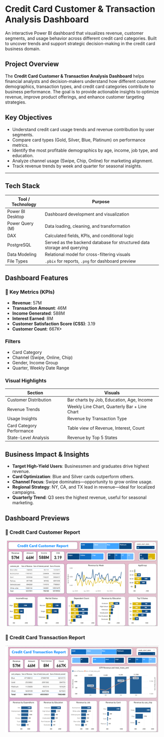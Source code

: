 #  Credit Card Customer & Transaction Analysis Dashboard

An interactive Power BI dashboard that visualizes revenue, customer segments, and usage behavior across different credit card categories. Built to uncover trends and support strategic decision-making in the credit card business domain.


## Project Overview

The **Credit Card Customer & Transaction Analysis Dashboard** helps financial analysts and decision-makers understand how different customer demographics, transaction types, and credit card categories contribute to business performance. The goal is to provide actionable insights to optimize revenue, improve product offerings, and enhance customer targeting strategies.


## Key Objectives

- Understand credit card usage trends and revenue contribution by user segments.
- Compare card types (Gold, Silver, Blue, Platinum) on performance metrics.
- Identify the most profitable demographics by age, income, job type, and education.
- Analyze channel usage (Swipe, Chip, Online) for marketing alignment.
- Track revenue trends by week and quarter for seasonal insights.

---

## Tech Stack

| Tool / Technology     | Purpose                                            |
|-----------------------|----------------------------------------------------|
| Power BI Desktop   | Dashboard development and visualization           |
| Power Query (M)    | Data loading, cleaning, and transformation        |
| DAX                | Calculated fields, KPIs, and conditional logic    |
| PostgreSQL         |  Served as the backend database for structured data storage and querying    |
| Data Modeling      | Relational model for cross-filtering visuals      |
| File Types         | `.pbix` for reports, `.png` for dashboard preview |


## Dashboard Features

### 🔹 Key Metrics (KPIs)
- **Revenue**: 57M  
- **Transaction Amount**: 46M  
- **Income Generated**: 588M  
- **Interest Earned**: 8M  
- **Customer Satisfaction Score (CSS)**: 3.19  
- **Customer Count**: 667K+

### Filters
- Card Category
- Channel (Swipe, Online, Chip)
- Gender, Income Group
- Quarter, Weekly Date Range

### Visual Highlights

| Section                       | Visuals                                      |
|------------------------------|----------------------------------------------|
| Customer Distribution        | Bar charts by Job, Education, Age, Income    |
| Revenue Trends               | Weekly Line Chart, Quarterly Bar + Line Chart|
| Usage Insights               | Revenue by Transaction Type                  |
| Card Category Performance    | Table view of Revenue, Interest, Count       |
| State-Level Analysis         | Revenue by Top 5 States                      |


## Business Impact & Insights

- **Target High-Yield Users**: Businessmen and graduates drive highest revenue.
- **Card Optimization**: Blue and Silver cards outperform others.
- **Channel Focus**: Swipe dominates—opportunity to grow online usage.
- **Regional Strategy**: NY, CA, and TX lead in revenue—ideal for localized campaigns.
- **Quarterly Trend**: Q3 sees the highest revenue, useful for seasonal marketing.


## Dashboard Previews

### 🔵 Credit Card Customer Report  
![Customer Report](./CC%20Customer%20Report.png)

### 🔵 Credit Card Transaction Report  
![Transaction Report](./CC%20Transaction%20Report.png)


